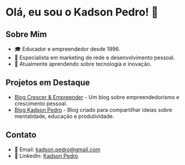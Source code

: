 # Olá, eu sou o Kadson Pedro! 👋

## Sobre Mim
- 🎓 Educador e empreendedor desde 1996.
- 💼 Especialista em marketing de rede e desenvolvimento pessoal.
- 🌱 Atualmente aprendendo sobre tecnologia e inovação.

## Projetos em Destaque
- [Blog Crescer & Empreender](https://github.com/kpedro/crescer-empreender-blog) - Um blog sobre empreendedorismo e crescimento pessoal.
- [Blog Kadson Pedro](#) - Blog criado para compartilhar ideias sobre mentalidade, educação e produtividade.

## Contato
- 📧 Email: kadson.pedro@gmail.com
- 💼 LinkedIn: [Kadson Pedro](https://www.linkedin.com/in/kadsonpedro/)
